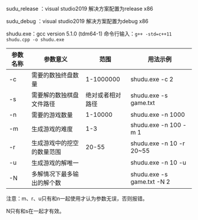 
sudu_release ：visual studio2019 解决方案配置为release x86

sudu_debug ：visual studio2019 解决方案配置为debug x86

shudu.exe：gcc version 5.1.0 (tdm64-1)
	命令行输入：`g++ -std=c++11 shudu.cpp -o shudu.exe`



| 参数名称 | 参数意义                   | 范围             | 用法示例                   |
| -------- | -------------------------- | ---------------- | -------------------------- |
| -c       | 需要的数独终盘数量         | 1-1000000        | shudu.exe -c 2             |
| -s       | 需要解的数独棋盘文件路径   | 绝对或者相对路径 | shudu.exe -s game.txt      |
| -n       | 需要的游戏数量             | 1-10000          | shudu.exe -n 1000          |
| -m       | 生成游戏的难度             | 1-3              | shudu.exe -n 100 -m 1      |
| -r       | 生成游戏中的挖空的数量范围 | 20-55            | shudu.exe -n 10 -r 20~55   |
| -u       | 生成游戏的解唯一           |                  | shudu.exe -n 10 -u         |
| -N      | 多解情况下最多输出的解个数 |                  | shudu.exe -s game.txt -N 2 |

注意：m、r、u只有和n一起使用才认为参数无误，否则报错。

N只有和s在一起才有效。